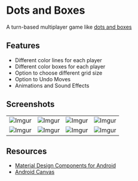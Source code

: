 # Dots and Boxes

A turn-based multiplayer game like [dots and boxes](https://en.m.wikipedia.org/wiki/Dots_and_Boxes)

## Features

* Different color lines for each player
* Different color boxes for each player
* Option to choose different grid size
* Option to Undo Moves
* Animations and Sound Effects

## Screenshots
|||||
|:----------------------------------------:|:-----------------------------------------:|:-----------------------------------------:|:-----------------------------------------:|
| ![Imgur](https://i.imgur.com/nJWbD75.png) | ![Imgur](https://i.imgur.com/DaNaJ7z.png) | ![Imgur](https://i.imgur.com/asf0ms2.png) |![Imgur](https://i.imgur.com/XiQEaqr.png) |
| ![Imgur](https://i.imgur.com/L60MnZa.png) | ![Imgur](https://i.imgur.com/JcOoLDh.png) | ![Imgur](https://i.imgur.com/buozDnu.png) |![Imgur](https://i.imgur.com/FgebSde.png) |

## Resources

* [Material Design Components for Android](https://material.io/develop/android/docs/getting-started/)
* [Android Canvas](https://developer.android.com/reference/android/graphics/Canvas)
